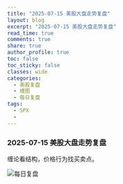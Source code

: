 ```yaml
---
title: "2025-07-15 美股大盘走势复盘"
layout: blog
excerpt: "2025-07-15 美股大盘走势复盘"
read_time: true
comments: true
share: true
author_profile: true
toc: false
toc_sticky: false
classes: wide
categories:
  - 美股复盘
  - 缠图
  - 每日复盘
tags:
  - SPX
  - 
---
```


### 2025-07-15 美股大盘走势复盘
缠论看结构，价格行为找买卖点。

![每日复盘](https://image.olim.cc/2025/2025-07-15-每日复盘.jpg)

